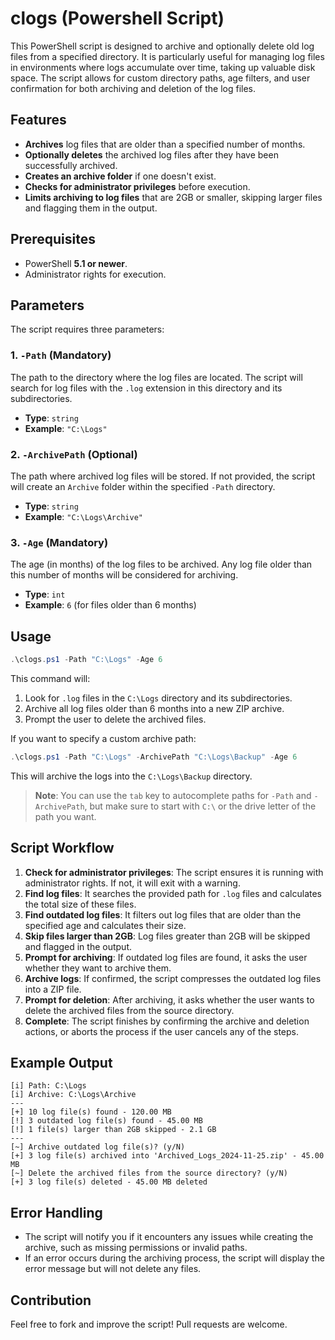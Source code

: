 # clogs (Powershell Script)

This PowerShell script is designed to archive and optionally delete old log files from a specified directory. It is particularly useful for managing log files in environments where logs accumulate over time, taking up valuable disk space. The script allows for custom directory paths, age filters, and user confirmation for both archiving and deletion of the log files.

## Features

- **Archives** log files that are older than a specified number of months.
- **Optionally deletes** the archived log files after they have been successfully archived.
- **Creates an archive folder** if one doesn't exist.
- **Checks for administrator privileges** before execution.
- **Limits archiving to log files** that are 2GB or smaller, skipping larger files and flagging them in the output.

## Prerequisites

- PowerShell **5.1 or newer**.
- Administrator rights for execution.

## Parameters

The script requires three parameters:

### 1. `-Path` (Mandatory)

The path to the directory where the log files are located. The script will search for log files with the `.log` extension in this directory and its subdirectories.

- **Type**: `string`
- **Example**: `"C:\Logs"`

### 2. `-ArchivePath` (Optional)

The path where archived log files will be stored. If not provided, the script will create an `Archive` folder within the specified `-Path` directory.

- **Type**: `string`
- **Example**: `"C:\Logs\Archive"`

### 3. `-Age` (Mandatory)

The age (in months) of the log files to be archived. Any log file older than this number of months will be considered for archiving.

- **Type**: `int`
- **Example**: `6` (for files older than 6 months)

## Usage

```powershell
.\clogs.ps1 -Path "C:\Logs" -Age 6
```

This command will:

1. Look for `.log` files in the `C:\Logs` directory and its subdirectories.
2. Archive all log files older than 6 months into a new ZIP archive.
3. Prompt the user to delete the archived files.

If you want to specify a custom archive path:

```powershell
.\clogs.ps1 -Path "C:\Logs" -ArchivePath "C:\Logs\Backup" -Age 6
```

This will archive the logs into the `C:\Logs\Backup` directory.

> **Note**: You can use the `tab` key to autocomplete paths for `-Path` and `-ArchivePath`, but make sure to start with `C:\` or the drive letter of the path you want.

## Script Workflow

1. **Check for administrator privileges**: The script ensures it is running with administrator rights. If not, it will exit with a warning.
2. **Find log files**: It searches the provided path for `.log` files and calculates the total size of these files.
3. **Find outdated log files**: It filters out log files that are older than the specified age and calculates their size.
4. **Skip files larger than 2GB**: Log files greater than 2GB will be skipped and flagged in the output.
5. **Prompt for archiving**: If outdated log files are found, it asks the user whether they want to archive them.
6. **Archive logs**: If confirmed, the script compresses the outdated log files into a ZIP file.
7. **Prompt for deletion**: After archiving, it asks whether the user wants to delete the archived files from the source directory.
8. **Complete**: The script finishes by confirming the archive and deletion actions, or aborts the process if the user cancels any of the steps.

## Example Output

```plaintext
[i] Path: C:\Logs
[i] Archive: C:\Logs\Archive
---
[+] 10 log file(s) found - 120.00 MB
[!] 3 outdated log file(s) found - 45.00 MB
[!] 1 file(s) larger than 2GB skipped - 2.1 GB
---
[~] Archive outdated log file(s)? (y/N)
[+] 3 log file(s) archived into 'Archived_Logs_2024-11-25.zip' - 45.00 MB
[~] Delete the archived files from the source directory? (y/N)
[+] 3 log file(s) deleted - 45.00 MB deleted
```

## Error Handling

- The script will notify you if it encounters any issues while creating the archive, such as missing permissions or invalid paths.
- If an error occurs during the archiving process, the script will display the error message but will not delete any files.

## Contribution

Feel free to fork and improve the script! Pull requests are welcome.
